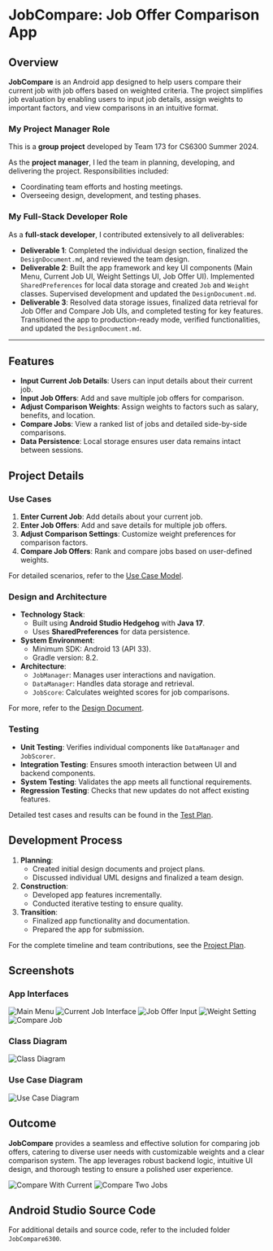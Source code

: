 # JobCompare: Job Offer Comparison App

## Overview

**JobCompare** is an Android app designed to help users compare their current job with job offers based on weighted criteria. The project simplifies job evaluation by enabling users to input job details, assign weights to important factors, and view comparisons in an intuitive format.

### My Project Manager Role

This is a **group project** developed by Team 173 for CS6300 Summer 2024. 

As the **project manager**, I led the team in planning, developing, and delivering the project. Responsibilities included:
- Coordinating team efforts and hosting meetings.
- Overseeing design, development, and testing phases.

### My Full-Stack Developer Role
As a **full-stack developer**, I contributed extensively to all deliverables:

- **Deliverable 1**: Completed the individual design section, finalized the `DesignDocument.md`, and reviewed the team design.
- **Deliverable 2**: Built the app framework and key UI components (Main Menu, Current Job UI, Weight Settings UI, Job Offer UI). Implemented `SharedPreferences` for local data storage and created `Job` and `Weight` classes. Supervised development and updated the `DesignDocument.md`.
- **Deliverable 3**: Resolved data storage issues, finalized data retrieval for Job Offer and Compare Job UIs, and completed testing for key features. Transitioned the app to production-ready mode, verified functionalities, and updated the `DesignDocument.md`.


---

## Features

- **Input Current Job Details**: Users can input details about their current job.
- **Input Job Offers**: Add and save multiple job offers for comparison.
- **Adjust Comparison Weights**: Assign weights to factors such as salary, benefits, and location.
- **Compare Jobs**: View a ranked list of jobs and detailed side-by-side comparisons.
- **Data Persistence**: Local storage ensures user data remains intact between sessions.

## Project Details

### Use Cases

1. **Enter Current Job**: Add details about your current job.
2. **Enter Job Offers**: Add and save details for multiple job offers.
3. **Adjust Comparison Settings**: Customize weight preferences for comparison factors.
4. **Compare Job Offers**: Rank and compare jobs based on user-defined weights.

For detailed scenarios, refer to the [Use Case Model](doc/UseCaseModel.md).

### Design and Architecture

- **Technology Stack**:
  - Built using **Android Studio Hedgehog** with **Java 17**.
  - Uses **SharedPreferences** for data persistence.
- **System Environment**:
  - Minimum SDK: Android 13 (API 33).
  - Gradle version: 8.2.
- **Architecture**:
  - `JobManager`: Manages user interactions and navigation.
  - `DataManager`: Handles data storage and retrieval.
  - `JobScore`: Calculates weighted scores for job comparisons.

For more, refer to the [Design Document](doc/DesignDocument.md).

### Testing

- **Unit Testing**: Verifies individual components like `DataManager` and `JobScorer`.
- **Integration Testing**: Ensures smooth interaction between UI and backend components.
- **System Testing**: Validates the app meets all functional requirements.
- **Regression Testing**: Checks that new updates do not affect existing features.

Detailed test cases and results can be found in the [Test Plan](doc/TestPlan.md).

## Development Process

1. **Planning**:
   - Created initial design documents and project plans.
   - Discussed individual UML designs and finalized a team design.
2. **Construction**:
   - Developed app features incrementally.
   - Conducted iterative testing to ensure quality.
3. **Transition**:
   - Finalized app functionality and documentation.
   - Prepared the app for submission.

For the complete timeline and team contributions, see the [Project Plan](doc/ProjectPlan.md).

## Screenshots

### App Interfaces
![Main Menu](doc/Images/interface1.png)
![Current Job Interface](doc/Images/interface3.png)
![Job Offer Input](doc/Images/interface5.png)
![Weight Setting](doc/Images/interface7.png)
![Compare Job](doc/Images/interface9.png)

### Class Diagram
![Class Diagram](doc/Images/class_diagram_d3.png)

### Use Case Diagram
![Use Case Diagram](doc/Images/useCaseDiagram.png)

## Outcome

**JobCompare** provides a seamless and effective solution for comparing job offers, catering to diverse user needs with customizable weights and a clear comparison system. The app leverages robust backend logic, intuitive UI design, and thorough testing to ensure a polished user experience.

![Compare With Current](doc/Images/interface6.png)
![Compare Two Jobs](doc/Images/interface12.png)

## Android Studio Source Code

For additional details and source code, refer to the included folder `JobCompare6300`.
